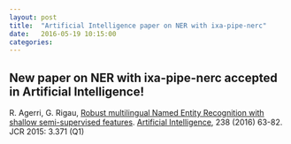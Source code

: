 ```yaml
---
layout: post
title:  "Artificial Intelligence paper on NER with ixa-pipe-nerc"
date:   2016-05-19 10:15:00
categories:
---
```


## New paper on NER with ixa-pipe-nerc accepted in Artificial Intelligence!

R. Agerri, G. Rigau, [Robust multilingual Named Entity Recognition with shallow semi-supervised features](http://authors.elsevier.com/a/1T5qP-c5CB15). [Artificial Intelligence](http://www.journals.elsevier.com/artificial-intelligence), 238 (2016) 63-82. JCR 2015: 3.371 (Q1) <!--- [Preprint PDF](http://www.rodrigoagerri.net/papers/accepted-ixa-pipe-nerc.pdf)--->


